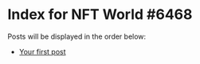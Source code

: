 # Index for NFT World #6468
Posts will be displayed in the order below:

- [Your first post](./001-first.md)


